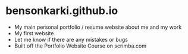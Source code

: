 # bensonkarki.github.io
- My main personal portfolio / resume website about me and my work
- My first website
- Let me know if there are any mistakes or bugs
- Built off the Portfolio Website Course on scrimba.com
